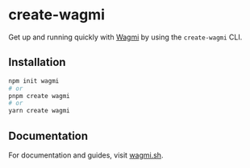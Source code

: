 # create-wagmi

Get up and running quickly with [Wagmi](https://wagmi.sh) by using the `create-wagmi` CLI.

## Installation

```bash
npm init wagmi
# or
pnpm create wagmi
# or
yarn create wagmi
```

## Documentation

For documentation and guides, visit [wagmi.sh](https://wagmi.sh/cli/create-wagmi).

